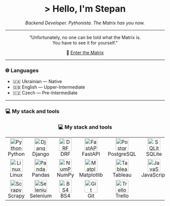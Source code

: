<h1 align="center">> Hello, I'm Stepan</h1>
<p align="center"><i>Backend Developer. Pythonista. The Matrix has you now.</i></p>

<!--
---

```python
# who_is_stepan.py

def who_am_i():
    return "Not the One"

def what_do_i_do():
    return "Write code like it matters"

def reason():
    return "Because someone has to"

if __name__ == "__main__":
    print("I chose Python.")
    print("I chose the red pill.")
    print(f"I know I’m {who_am_i()}, but I {what_do_i_do()} — {reason()}.")
```
-->

---

<p align="center">
“Unfortunately, no one can be told what the Matrix is.<br>
You have to see it for yourself.”
</p>

<p align="center">
💊 <a href="https://OleksiukStepan.github.io">Enter the Matrix</a>
</p>

---


### 🌐 Languages

- 🇺🇦 Ukrainian — Native  
- 🇬🇧 English — Upper-Intermediate  
- 🇨🇿 Czech — Pre-Intermediate

---

### 💻 My stack and tools

<h3 align="center">💻 My stack and tools</h3>

<table align="center">
  <tr>
    <td align="center">
      <img src="https://cdn.jsdelivr.net/gh/devicons/devicon/icons/python/python-original.svg" width="40" height="40" alt="Python"/><br>Python
    </td>
    <td align="center">
      <img src="https://cdn.jsdelivr.net/gh/devicons/devicon/icons/django/django-plain.svg" width="40" height="40" alt="Django"/><br>Django
    </td>
    <td align="center">
      <img src="https://cdn.jsdelivr.net/gh/devicons/devicon@latest/icons/djangorest/djangorest-original.svg" width="40" height="40" alt="DRF"/><br>DRF
    </td>
    <td align="center">
      <img src="https://cdn.jsdelivr.net/gh/devicons/devicon@latest/icons/fastapi/fastapi-original.svg" width="40" height="40" alt="FastAPI"/><br>FastAPI
    </td>
    <td align="center">
      <img src="https://cdn.jsdelivr.net/gh/devicons/devicon/icons/postgresql/postgresql-original.svg" width="40" height="40" alt="PostgreSQL"/><br>PostgreSQL
    </td>
    <td align="center">
      <img src="https://cdn.jsdelivr.net/gh/devicons/devicon/icons/sqlite/sqlite-original.svg" width="40" height="40" alt="SQLite"/><br>SQLite
    </td>
    <td align="center">
      <img src="https://cdn.jsdelivr.net/gh/devicons/devicon@latest/icons/mongodb/mongodb-original.svg" width="40" height="40" alt="MongoDB"/><br>MongoDB
    </td>
    <td align="center">
      <img src="https://cdn.jsdelivr.net/gh/devicons/devicon/icons/redis/redis-original.svg" width="40" height="40" alt="Redis"/><br>Redis
    </td>
    <td align="center">
      <img src="https://res.cloudinary.com/dk8llnkrq/image/upload/v1743958346/celery-python-node-js-task-celery-755894a76372dafcd4ea5b9da118e9ad_dwtvdb.png" width="40" height="40" alt="Celery"/><br>Celery
    </td>
    <td align="center">
      <img src="https://cdn.jsdelivr.net/gh/devicons/devicon/icons/docker/docker-original.svg" width="40" height="40" alt="Docker"/><br>Docker
    </td>
  </tr>
  <tr>
    <td align="center">
      <img src="https://cdn.jsdelivr.net/gh/devicons/devicon@latest/icons/linux/linux-original.svg" width="40" height="40" alt="Linux"/><br>Linux
    </td>
    <td align="center">
      <img src="https://cdn.jsdelivr.net/gh/devicons/devicon/icons/pandas/pandas-original.svg" width="40" height="40" alt="Pandas"/><br>Pandas
    </td>
    <td align="center">
      <img src="https://cdn.jsdelivr.net/gh/devicons/devicon/icons/numpy/numpy-original.svg" width="40" height="40" alt="NumPy"/><br>NumPy
    </td>
    <td align="center">
      <img src="https://cdn.jsdelivr.net/gh/devicons/devicon@latest/icons/matplotlib/matplotlib-original.svg" width="40" height="40" alt="Matplotlib"/><br>Matplotlib
    </td>
    <td align="center">
      <img src="https://cdn.worldvectorlogo.com/logos/tableau-software.svg" width="40" height="40" alt="Tableau"/><br>Tableau
    </td>
    <td align="center">
      <img src="https://cdn.jsdelivr.net/gh/devicons/devicon/icons/javascript/javascript-original.svg" width="40" height="40" alt="JavaScript"/><br>JavaScript
    </td>
    <td align="center">
      <img src="https://cdn.jsdelivr.net/gh/devicons/devicon/icons/html5/html5-original.svg" width="40" height="40" alt="HTML"/><br>HTML
    </td>
    <td align="center">
      <img src="https://cdn.jsdelivr.net/gh/devicons/devicon/icons/css3/css3-original.svg" width="40" height="40" alt="CSS"/><br>CSS
    </td>
    <td align="center">
      <img src="https://cdn.jsdelivr.net/gh/devicons/devicon@latest/icons/bootstrap/bootstrap-original.svg" width="40" height="40" alt="Bootstrap"/><br>Bootstrap
    </td>
    <td align="center">
      <img src="https://cdn.jsdelivr.net/gh/devicons/devicon@latest/icons/postman/postman-original.svg" width="40" height="40" alt="Postman"/><br>Postman
    </td>
  </tr>
  <tr>
    <td align="center">
      <img src="https://res.cloudinary.com/dk8llnkrq/image/upload/v1743957955/scrapy_rje8a4.webp" width="40" height="40" alt="Scrapy"/><br>Scrapy
    </td>
    <td align="center">
      <img src="https://cdn.jsdelivr.net/gh/devicons/devicon/icons/selenium/selenium-original.svg" width="40" height="40" alt="Selenium"/><br>Selenium
    </td>
    <td align="center">
      <img src="https://res.cloudinary.com/dk8llnkrq/image/upload/v1743958795/Screenshot_2025-04-06_at_19.57.37_asrsr4.png" width="40" height="40" alt="BS4"/><br>BS4
    </td>
    <td align="center">
      <img src="https://cdn.jsdelivr.net/gh/devicons/devicon/icons/git/git-original.svg" width="40" height="40" alt="Git"/><br>Git
    </td>
    <td align="center">
      <img src="https://cdn.jsdelivr.net/gh/devicons/devicon@latest/icons/trello/trello-original.svg" width="40" height="40" alt="Trello"/><br>Trello
    </td>
  </tr>
</table>

